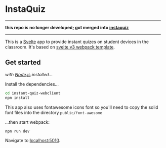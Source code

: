 # InstaQuiz


---

**this repo is no longer developed; got merged into [instaquiz](https://github.com/lunchboxer/instaquiz)**

---
This is a [Svelte](https://svelte.technology) app to provide instant quizes on student devices in the classroom. It's based on [svelte v3 webpack template](https://github.com/sveltejs/template-webpack#v3).

## Get started

*with [Node.js](https://nodejs.org) installed...*

Install the dependencies...

```bash
cd instant-quiz-webclient
npm install
```

This app also uses fontawesome icons font so you'll need to copy the solid font files into the directory `public/font-awesome`

...then start webpack:

```bash
npm run dev
```

Navigate to [localhost:5010](http://localhost:5010).
